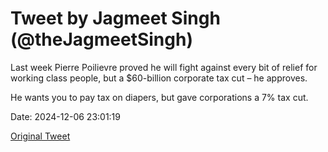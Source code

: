 # Tweet by Jagmeet Singh (@theJagmeetSingh)

Last week Pierre Poilievre proved he will fight against every bit of relief for working class people, but a $60-billion corporate tax cut – he approves. 

He wants you to pay tax on diapers, but gave corporations a 7% tax cut.

Date: 2024-12-06 23:01:19

[Original Tweet](https://x.com/theJagmeetSingh/status/1865169679846658079)
